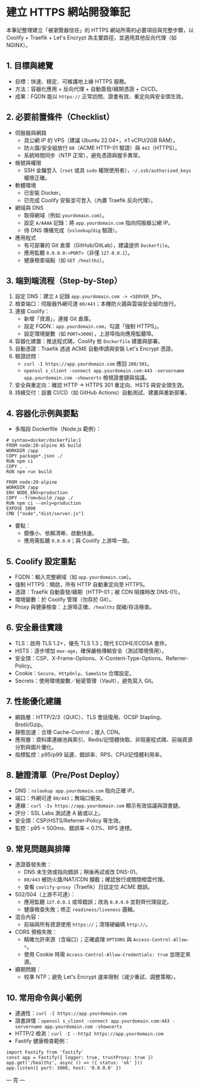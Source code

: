 # 建立 HTTPS 網站開發筆記

本筆記整理建立「被瀏覽器信任」的 HTTPS 網站所需的必要項目與完整步驟，以 Coolify + Traefik + Let's Encrypt 為主要路徑，並適用其他反向代理（如 NGINX）。

## 1. 目標與總覽
- 目標：快速、穩定、可維護地上線 HTTPS 服務。
- 方法：容器化應用 + 反向代理 + 自動簽發/續期憑證 + CI/CD。
- 成果：FQDN 能以 `https://` 正常訪問、證書有效、重定向與安全頭生效。

## 2. 必要前置條件（Checklist）
- 伺服器與網路
  - 具公網 IP 的 VPS（建議 Ubuntu 22.04+，≥1 vCPU/2GB RAM）。
  - 防火牆/安全組放行 `80`（ACME HTTP-01 驗證）與 `443`（HTTPS）。
  - 系統時間同步（NTP 正常），避免憑證與握手異常。
- 帳號與權限
  - SSH 金鑰登入（`root` 或具 `sudo` 權限使用者），`~/.ssh/authorized_keys` 權限正確。
- 軟體環境
  - 已安裝 Docker。
  - 已完成 Coolify 安裝並可登入（內置 Traefik 反向代理）。
- 網域與 DNS
  - 取得網域（例如 `yourdomain.com`）。
  - 設定 `A/AAAA` 記錄：將 `app.yourdomain.com` 指向伺服器公網 IP。
  - 待 DNS 傳播完成（`nslookup`/`dig` 驗證）。
- 應用程式
  - 有可部署的 Git 倉庫（GitHub/GitLab），建議提供 `Dockerfile`。
  - 應用監聽 `0.0.0.0:<PORT>`（非僅 `127.0.0.1`）。
  - 健康檢查端點（如 `GET /healthz`）。

## 3. 端到端流程（Step-by-Step）
1) 設定 DNS：建立 `A` 記錄 `app.yourdomain.com -> <SERVER_IP>`。
2) 檢查端口：伺服器外網可達 `80/443`；本機防火牆與雲端安全組均放行。
3) 連接 Coolify：
   - 新增「資源」，連接 Git 倉庫。
   - 設定 FQDN：`app.yourdomain.com`，勾選「強制 HTTPS」。
   - 設定環境變數（如 `PORT=3000`），上游埠指向應用監聽埠。
4) 容器化建置：推送程式碼，Coolify 依 `Dockerfile` 建置與部署。
5) 自動憑證：Traefik 透過 ACME 自動申請與安裝 Let's Encrypt 憑證。
6) 驗證訪問：
   - `curl -I https://app.yourdomain.com` 應回 `200/301`。
   - `openssl s_client -connect app.yourdomain.com:443 -servername app.yourdomain.com -showcerts` 檢視證書鏈與協議。
7) 安全與重定向：確認 HTTP → HTTPS 301 重定向、HSTS 與安全頭生效。
8) 持續交付：設置 CI/CD（如 GitHub Actions）自動測試、建置與重新部署。

## 4. 容器化示例與要點
- 多階段 Dockerfile（Node.js 範例）：
```
# syntax=docker/dockerfile:1
FROM node:20-alpine AS build
WORKDIR /app
COPY package*.json ./
RUN npm ci
COPY . .
RUN npm run build

FROM node:20-alpine
WORKDIR /app
ENV NODE_ENV=production
COPY --from=build /app ./
RUN npm ci --only=production
EXPOSE 3000
CMD ["node","dist/server.js"]
```
- 要點：
  - 鏡像小、依賴清晰、啟動快速。
  - 應用需監聽 `0.0.0.0`；與 Coolify 上游埠一致。

## 5. Coolify 設定重點
- FQDN：輸入完整網域（如 `app.yourdomain.com`）。
- 強制 HTTPS：開啟，所有 HTTP 自動重定向至 HTTPS。
- 憑證：Traefik 自動簽發/續期（HTTP-01；被 CDN 阻擋時改 DNS-01）。
- 環境變數：於 Coolify 管理（勿存於 Git）。
- Proxy 與健康檢查：上游埠正確、`/healthz` 就緒/存活檢查。

## 6. 安全最佳實踐
- TLS：啟用 TLS 1.2+，優先 TLS 1.3；現代 ECDHE/ECDSA 套件。
- HSTS：逐步增加 `max-age`，確保嚴格傳輸安全（測試環境慎用）。
- 安全頭：CSP、X-Frame-Options、X-Content-Type-Options、Referrer-Policy。
- Cookie：`Secure`、`HttpOnly`、`SameSite` 合理設定。
- Secrets：使用環境變數／秘密管理（Vault），避免寫入 Git。

## 7. 性能優化建議
- 網路層：HTTP/2/3（QUIC）、TLS 會話復用、OCSP Stapling、Brotli/Gzip。
- 靜態加速：合理 Cache-Control；接入 CDN。
- 應用層：資料庫連線池與索引、Redis/記憶體快取、非阻塞程式碼、前端資源分割與圖片優化。
- 指標監控：p95/p99 延遲、錯誤率、RPS、CPU/記憶體利用率。

## 8. 驗證清單（Pre/Post Deploy）
- DNS：`nslookup app.yourdomain.com` 指向正確 IP。
- 端口：外網可達 `80/443`；無端口衝突。
- 連線：`curl -Iv https://app.yourdomain.com` 顯示有效協議與證書鏈。
- 評分：SSL Labs 測試達 A 級或以上。
- 安全頭：CSP/HSTS/Referrer-Policy 等生效。
- 監控：p95 < 500ms、錯誤率 < 0.1%、RPS 達標。

## 9. 常見問題與排障
- 憑證簽發失敗：
  - DNS 未生效或指向錯誤；稍後再試或改 DNS-01。
  - `80/443` 被防火牆/NAT/CDN 攔截；確認放行或關閉橙雲代理。
  - 查看 `coolify-proxy`（Traefik）日誌定位 ACME 錯誤。
- 502/504（上游不可達）：
  - 應用監聽 `127.0.0.1` 或埠錯誤；改為 `0.0.0.0` 並對齊代理設定。
  - 健康檢查失敗；修正 `readiness/liveness` 邏輯。
- 混合內容：
  - 前端與所有資源使用 `https://`；清理硬編碼 `http://`。
- CORS 預檢失敗：
  - 精確允許來源（含端口）；正確處理 `OPTIONS` 與 `Access-Control-Allow-*`。
  - 使用 Cookie 時需 `Access-Control-Allow-Credentials: true` 並限定來源。
- 續期問題：
  - 校準 NTP；避免 Let's Encrypt 速率限制（減少重試、調整策略）。

## 10. 常用命令與小範例
- 連通性：`curl -I https://app.yourdomain.com`
- 證書詳情：`openssl s_client -connect app.yourdomain.com:443 -servername app.yourdomain.com -showcerts`
- HTTP/2 檢測：`curl -I --http2 https://app.yourdomain.com`
- Fastify 健康檢查範例：
```
import Fastify from 'fastify'
const app = Fastify({ logger: true, trustProxy: true })
app.get('/healthz', async () => ({ status: 'ok' }))
app.listen({ port: 3000, host: '0.0.0.0' })
```

— 完 —